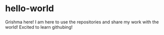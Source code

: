 # hello-world

Grishma here! I am here to use the repositories and share my work with the world!
Excited to learn githubing!
